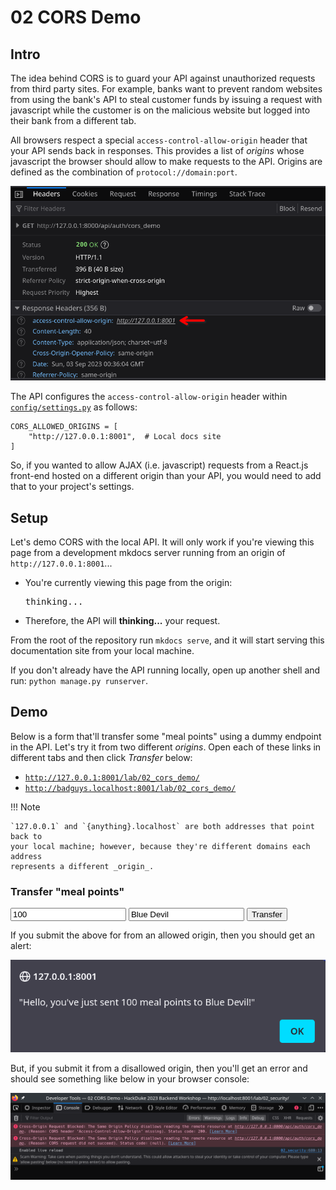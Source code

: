 # 02 CORS Demo

## Intro

The idea behind CORS is to guard your API against unauthorized requests from 
third party sites. For example, banks want to prevent random websites from using
the bank's API to steal customer funds by issuing a request with javascript
while the customer is on the malicious website but logged into their bank from
a different tab.

All browsers respect a special `access-control-allow-origin` header that your
API sends back in responses. This provides a list of _origins_ whose
javascript the browser should allow to make requests to the API. Origins are
defined as the combination of `protocol://domain:port`.

![CORS header](02_cors_demo/cors_header.png "cors header")

The API configures the `access-control-allow-origin` header within
[`config/settings.py`](https://github.com/johnjameswhitman/hackduke2023backend/blob/0f05f07e08af798ea1aea85a10734f5433dee29c/config/settings.py#L31-L33)
as follows:

```
CORS_ALLOWED_ORIGINS = [
    "http://127.0.0.1:8001",  # Local docs site
]
```

So, if you wanted to allow AJAX (i.e. javascript) requests from a React.js 
front-end hosted on a different origin than your API, you would need to add 
that to your project's settings.

## Setup

Let's demo CORS with the local API. It will only work if you're viewing this page
from a development mkdocs server running from an origin of
`http://127.0.0.1:8001`...

- You're currently viewing this page from the origin: <pre id="corsDemoLocation">thinking...</pre>
- Therefore, the API will <b id="corsDemoAccept">thinking...</b> your 
  request.

From the root of the repository run `mkdocs serve`, and it will start serving
this documentation site from your local machine.

If you don't already have the API running locally, open up another shell and run:
`python manage.py runserver`.

## Demo

Below is a form that'll transfer some "meal points" using a dummy endpoint in 
the API. Let's try it from two different _origins_. Open each of these links in
different tabs and then click _Transfer_ below:

- [`http://127.0.0.1:8001/lab/02_cors_demo/`](http://127.0.0.1:8001/lab/02_cors_demo/#demo)
- [`http://badguys.localhost:8001/lab/02_cors_demo/`](http://badguys.localhost:8001/lab/02_cors_demo/#demo)

!!! Note

    `127.0.0.1` and `{anything}.localhost` are both addresses that point back to 
    your local machine; however, because they're different domains each address 
    represents a different _origin_.

### Transfer "meal points"

<form>
  <input id="corsDemoInputAmount" class="md-input" placeholder="Points" value="100"/>
  <input id="corsDemoInputDestination" class="md-input" placeholder="Who" value="Blue Devil"/>
  <button id="corsDemoButton" class="md-button md-button--primary" type="button">Transfer</button>
</form>

If you submit the above for from an allowed origin, then you should get an 
alert:

![CORS accepted](02_cors_demo/accepted_alert.png "cors accepted")

But, if you submit it from a disallowed origin, then you'll get an error and 
should see something like below in your browser console:

![CORS rejected](02_cors_demo/rejected_console.png "cors rejected")

<script>
  (() => {
    let httpRequest;
    document
      .getElementById("corsDemoButton")
      .addEventListener("click", makeRequest);

    function makeRequest() {
      httpRequest = new XMLHttpRequest();

      if (!httpRequest) {
        alert("Giving up :( Cannot create an XMLHTTP instance");
        return false;
      }
      httpRequest.addEventListener("load", transferComplete);
      httpRequest.addEventListener("error", transferFailed);
      httpRequest.open("POST", "http://127.0.0.1:8000/api/auth/cors_demo");
      httpRequest.setRequestHeader("Content-Type", "application/json; charset=UTF-8");
      httpRequest.send(
        JSON.stringify(
          {
            "amount": document.getElementById("corsDemoInputAmount").value, 
            "destination": document.getElementById("corsDemoInputDestination").value,
          }
        )
      );
    }

    function transferComplete(evt) {
      alert(evt.target.responseText);
    }

    function transferFailed(evt) {
      alert("Request failed! CORS issue?");
    }

    function locationCorsApproved() {
      const allowedOrigin = /^http:\/\/127\.0\.0\.1:8001\//;
      document.getElementById("corsDemoLocation").innerText = `${window.location.protocol}//${window.location.host}`;
      if (allowedOrigin.test(window.location)) {
        document.getElementById("corsDemoAccept").innerText = "accept ✅";
      } else {
        document.getElementById("corsDemoAccept").innerText = "reject ❌";
      }
    }

    locationCorsApproved();
  })();
</script>
